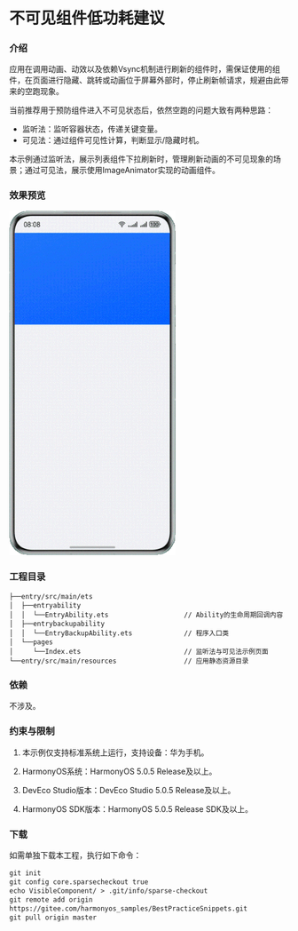 # 不可见组件低功耗建议

### 介绍

应用在调用动画、动效以及依赖Vsync机制进行刷新的组件时，需保证使用的组件，在页面进行隐藏、跳转或动画位于屏幕外部时，停止刷新帧请求，规避由此带来的空跑现象。

当前推荐用于预防组件进入不可见状态后，依然空跑的问题大致有两种思路：
* 监听法：监听容器状态，传递关键变量。
* 可见法：通过组件可见性计算，判断显示/隐藏时机。

本示例通过监听法，展示列表组件下拉刷新时，管理刷新动画的不可见现象的场景；通过可见法，展示使用ImageAnimator实现的动画组件。

### 效果预览
![pic1.png](screenshots/visibleComponent.gif)

### 工程目录
```
├──entry/src/main/ets
│  ├──entryability
│  │  └──EntryAbility.ets                   // Ability的生命周期回调内容
│  ├──entrybackupability
│  │  └──EntryBackupAbility.ets             // 程序入口类
│  └──pages 
│     └──Index.ets                          // 监听法与可见法示例页面
└──entry/src/main/resources                 // 应用静态资源目录
```

### 依赖

不涉及。

### 约束与限制

1. 本示例仅支持标准系统上运行，支持设备：华为手机。

2. HarmonyOS系统：HarmonyOS 5.0.5 Release及以上。

3. DevEco Studio版本：DevEco Studio 5.0.5 Release及以上。

4. HarmonyOS SDK版本：HarmonyOS 5.0.5 Release SDK及以上。

### 下载

如需单独下载本工程，执行如下命令：
```
git init
git config core.sparsecheckout true
echo VisibleComponent/ > .git/info/sparse-checkout
git remote add origin https://gitee.com/harmonyos_samples/BestPracticeSnippets.git
git pull origin master
```